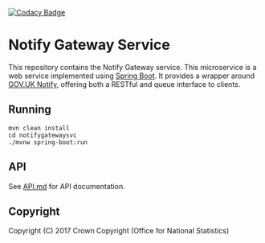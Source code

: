 [![Codacy Badge](https://api.codacy.com/project/badge/Grade/9d74363c178849d09f6d77e19935fcfe)](https://www.codacy.com/app/sdcplatform/rm-notify-gateway?utm_source=github.com&amp;utm_medium=referral&amp;utm_content=ONSdigital/rm-notify-gateway&amp;utm_campaign=Badge_Grade)

# Notify Gateway Service
This repository contains the Notify Gateway service. This microservice is a web service implemented using [Spring Boot](http://projects.spring.io/spring-boot/). It provides a wrapper around [GOV.UK Notify](https://www.notifications.service.gov.uk/), offering both a RESTful and queue interface to clients.

## Running
    mvn clean install
    cd notifygatewaysvc
    ./mvnw spring-boot:run

## API
See [API.md](https://github.com/ONSdigital/rm-notify-gateway/blob/master/API.md) for API documentation.

## Copyright
Copyright (C) 2017 Crown Copyright (Office for National Statistics)
